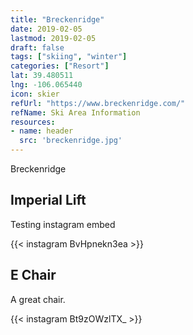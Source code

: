 ```yaml
---
title: "Breckenridge"
date: 2019-02-05
lastmod: 2019-02-05
draft: false
tags: ["skiing", "winter"]
categories: ["Resort"]
lat: 39.480511
lng: -106.065440
icon: skier
refUrl: "https://www.breckenridge.com/"
refName: Ski Area Information
resources:
- name: header
  src: 'breckenridge.jpg'
---
```


Breckenridge

## Imperial Lift

Testing instagram embed

{{< instagram BvHpnekn3ea >}}

## E Chair

A great chair.

{{< instagram Bt9zOWzlTX_ >}}